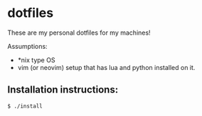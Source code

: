 # dotfiles

These are my personal dotfiles for my machines!

Assumptions:
- \*nix type OS
- vim (or neovim) setup that has lua and python installed on it.

## Installation instructions:
```console
$ ./install
```
